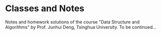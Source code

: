 # Classes and Notes
Notes and homework solutions of the course "Data Structure and Algorithms" by Prof. Junhui Deng, Tsinghua University.
To be continued...
